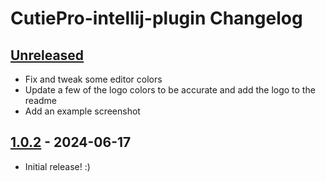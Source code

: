 <!-- Keep a Changelog guide -> https://keepachangelog.com -->

# CutiePro-intellij-plugin Changelog

## [Unreleased]

- Fix and tweak some editor colors
- Update a few of the logo colors to be accurate and add the logo to the readme
- Add an example screenshot

## [1.0.2] - 2024-06-17

- Initial release! :)

[Unreleased]: https://github.com/jezzy-ultra/CutiePro-intellij-plugin/compare/v1.0.2...HEAD
[1.0.2]: https://github.com/jezzy-ultra/CutiePro-intellij-plugin/commits/v1.0.2
